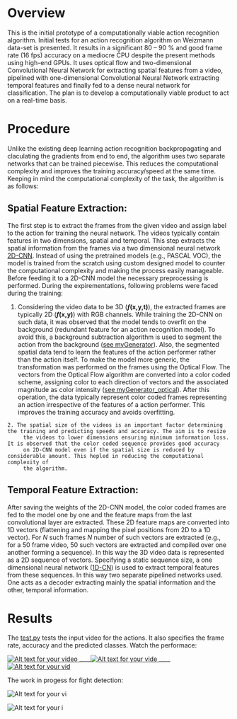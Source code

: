 # Overview
This is the initial prototype of a computationally viable action recognition algorithm. Initial tests for an action recognition algorithm on Weizmann data-set is presented. 
It results in a significant 80 – 90 % and good frame rate (16 fps) accuracy on a mediocre CPU despite the present methods using high-end GPUs.
It uses optical flow and two-dimensional Convolutional Neural Network for extracting spatial features from a video, pipelined with one-dimensional Convolutional Neural Network extracting temporal features and finally fed to a dense neural network for classification. 
The plan is to develop a computationally viable product to act on a real-time basis. 
# Procedure
Unlike the existing deep learning action recognition backpropagating and claculating the gradients from end to end, the algorithm uses two separate
networks that can be trained piecewise. This reduces the computational complexity and improves the training accuracy/speed at the same time.
Keeping in mind the computational complexity of the task, the algorithm is as follows:
## Spatial Feature Extraction:
   The first step is to extract the frames from the given video and assign label to the action for training the neural network. 
   The videos typically contain features in two dimensions, spatial and temporal. This step extracts the spatial information from the frames
   via a two dimensional neural network [2D-CNN](https://github.com/RameenAbdal/Action-Recognition/blob/master/twoD_Train.py).
   Instead of using the pretrained models (e.g., PASCAL VOC), the model is trained from the scratch using custom designed model to counter 
   the computational complexity and making the process easily manageable. Before feeding it to a 2D-CNN model the necessary preprocessing is
   performed. During the expirementations, following problems were faced during the training:
   
   1. Considering the video data to be 3D (**_f_(x,y,t)**), the extracted frames are typically 2D (**_f_(x,y)**) with RGB channels. 
         While training the 2D-CNN on such data, it was observed that the model tends to overfit on the background (redundant feature for
         an action recognition model). To avoid this, a background subtraction algorithm is used to segment the action from the background ([see myGenerator](https://github.com/RameenAbdal/Action-Recognition/blob/master/Functions_2.py)).
         Also, the segmented spatial data tend to learn the features of the action performer rather than the action itself. To make the model more
         generic, the transformation was performed on the frames using the Optical Flow. The vectors from the Optical Flow algorithm are converted
         into a color coded scheme, assigning color to each direction of vectors and the associated magnitude as color intensity ([see myGenerator_optical](https://github.com/RameenAbdal/Action-Recognition/blob/master/Functions_2.py)). After this
         operation, the data typically represent color coded frames representing an action irrespective of the features of a 
         action performer. This improves the training accuracy and avoids overfitting.
   
    2. The spatial size of the videos is an important factor determining the training and predicting speeds and accuracy. The aim is to resize
         the videos to lower dimensions ensuring minimum information loss. It is observed that the color coded sequence provides good accuracy 
         on 2D-CNN model even if the spatial size is reduced by considerable amount. This hepled in reducing the computational complexity of
         the algorithm.
 ## Temporal Feature Extraction:
   After saving the weights of the 2D-CNN model, the color coded frames are fed to the model one by one and the feature maps from the last
    convolutional layer are extracted. These 2D feature maps are converted into 1D vectors (flattening and mapping the pixel positions from 2D to a 1D vector).
    For _N_ such frames _N_ number of such vectors are extracted (e.g., for a 50 frame video, 50 such vectors are extracted and compiled over
    one another forming a sequence). In this way the 3D video data is represented as a 2D sequence of vectors. Specifying a static sequence size,
    a one dimensional neural network ([1D-CN](https://github.com/RameenAbdal/Action-Recognition/blob/master/Train_1d.py)) is used to extract temporal features from these sequences. In this way two separate pipelined networks used.
    One acts as a decoder extracting mainly the spatial information and the other, temporal information. 
# Results
The [test.py](https://github.com/RameenAbdal/Action-Recognition/blob/master/test.py) tests the input video for the actions. It also specifies the frame rate, accuracy and the predicted classes. Watch the performace:

[![Alt text for your video](https://github.com/RameenAbdal/Action-Recognition/blob/master/Results_appendingframes/1.png) <!-- .element height="10%" width="10%" -->](https://github.com/RameenAbdal/Action-Recognition/blob/master/Results_appendingframes/bend_frame.avi?raw=true)
____[![Alt text for your vide](https://github.com/RameenAbdal/Action-Recognition/blob/master/Results_appendingframes/2.png) <!-- .element height="10%" width="10%" -->](https://github.com/RameenAbdal/Action-Recognition/blob/master/Results_appendingframes/side.avi?raw=true)
____[![Alt text for your vid](https://github.com/RameenAbdal/Action-Recognition/blob/master/Results_appendingframes/3.png) <!-- .element height="10%" width="10%" -->](https://github.com/RameenAbdal/Action-Recognition/blob/master/Results_appendingframes/wave1.avi?raw=true)

The work in progess for fight detection:

   ![Alt text for your vi](https://github.com/RameenAbdal/Action-Recognition/blob/master/Results_appendingframes/4.png) 
   
   ![Alt text for your i](https://github.com/RameenAbdal/Action-Recognition/blob/master/Results_appendingframes/5.png) 
